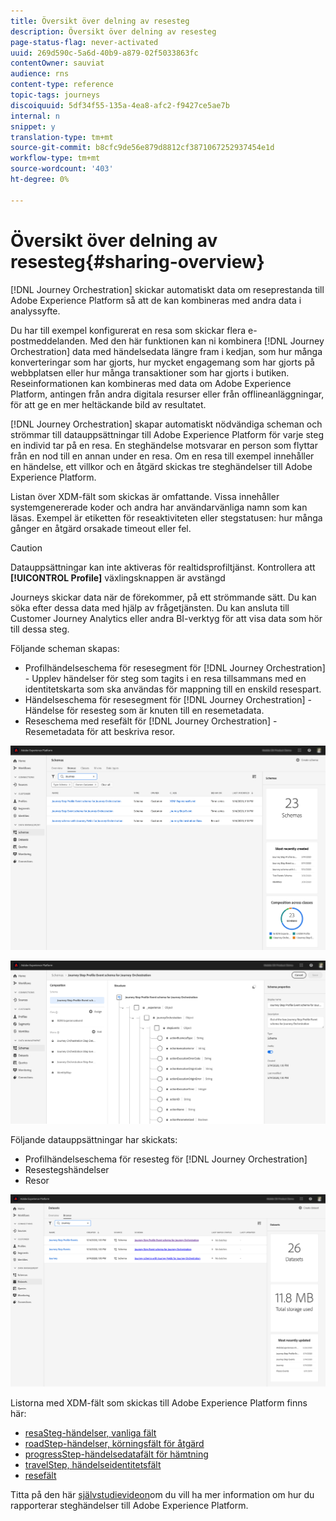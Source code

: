 ```yaml
---
title: Översikt över delning av resesteg
description: Översikt över delning av resesteg
page-status-flag: never-activated
uuid: 269d590c-5a6d-40b9-a879-02f5033863fc
contentOwner: sauviat
audience: rns
content-type: reference
topic-tags: journeys
discoiquuid: 5df34f55-135a-4ea8-afc2-f9427ce5ae7b
internal: n
snippet: y
translation-type: tm+mt
source-git-commit: b8cfc9de56e879d8812cf3871067252937454e1d
workflow-type: tm+mt
source-wordcount: '403'
ht-degree: 0%

---
```



# Översikt över delning av resesteg{#sharing-overview}

[!DNL Journey Orchestration] skickar automatiskt data om reseprestanda till Adobe Experience Platform så att de kan kombineras med andra data i analyssyfte.

Du har till exempel konfigurerat en resa som skickar flera e-postmeddelanden. Med den här funktionen kan ni kombinera [!DNL Journey Orchestration] data med händelsedata längre fram i kedjan, som hur många konverteringar som har gjorts, hur mycket engagemang som har gjorts på webbplatsen eller hur många transaktioner som har gjorts i butiken. Reseinformationen kan kombineras med data om Adobe Experience Platform, antingen från andra digitala resurser eller från offlineanläggningar, för att ge en mer heltäckande bild av resultatet.

[!DNL Journey Orchestration] skapar automatiskt nödvändiga scheman och strömmar till datauppsättningar till Adobe Experience Platform för varje steg en individ tar på en resa. En steghändelse motsvarar en person som flyttar från en nod till en annan under en resa. Om en resa till exempel innehåller en händelse, ett villkor och en åtgärd skickas tre steghändelser till Adobe Experience Platform.

Listan över XDM-fält som skickas är omfattande. Vissa innehåller systemgenererade koder och andra har användarvänliga namn som kan läsas. Exempel är etiketten för reseaktiviteten eller stegstatusen: hur många gånger en åtgärd orsakade timeout eller fel.

>[!CAUTION]
>
>Datauppsättningar kan inte aktiveras för realtidsprofiltjänst. Kontrollera att **[!UICONTROL Profile]** växlingsknappen är avstängd

Journeys skickar data när de förekommer, på ett strömmande sätt. Du kan söka efter dessa data med hjälp av frågetjänsten. Du kan ansluta till Customer Journey Analytics eller andra BI-verktyg för att visa data som hör till dessa steg.

Följande scheman skapas:

* Profilhändelseschema för resesegment för [!DNL Journey Orchestration] - Upplev händelser för steg som tagits i en resa tillsammans med en identitetskarta som ska användas för mappning till en enskild resespart.
* Händelseschema för resesegment för [!DNL Journey Orchestration] - Händelse för resesteg som är knuten till en resemetadata.
* Reseschema med resefält för [!DNL Journey Orchestration] - Resemetadata för att beskriva resor.

![](../assets/sharing1.png)

![](../assets/sharing2.png)

Följande datauppsättningar har skickats:

* Profilhändelseschema för resesteg för [!DNL Journey Orchestration]
* Resestegshändelser
* Resor

![](../assets/sharing3.png)

Listorna med XDM-fält som skickas till Adobe Experience Platform finns här:

* [resaSteg-händelser, vanliga fält](../building-journeys/sharing-common-fields.md)
* [roadStep-händelser, körningsfält för åtgärd](../building-journeys/sharing-execution-fields.md)
* [progressStep-händelsedatafält för hämtning](../building-journeys/sharing-fetch-fields.md)
* [travelStep, händelseidentitetsfält](../building-journeys/sharing-identity-fields.md)
* [resefält](../building-journeys/sharing-journey-fields.md)

Titta på den här [självstudievideon](https://docs.adobe.com/content/help/en/journey-orchestration-learn/tutorials/reporting-step-events-to-adobe-experience-platform.html)om du vill ha mer information om hur du rapporterar steghändelser till Adobe Experience Platform.
